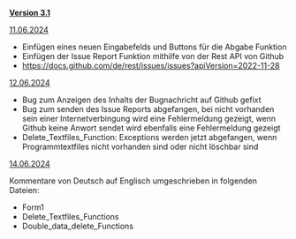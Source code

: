 <ins>**Version 3.1**</ins>

<ins>11.06.2024</ins>

- Einfügen eines neuen Eingabefelds und Buttons für die Abgabe Funktion
- Einfügen der Issue Report Funktion mithilfe von der Rest API von Github
- https://docs.github.com/de/rest/issues/issues?apiVersion=2022-11-28

<ins>12.06.2024</ins>

- Bug zum Anzeigen des Inhalts der Bugnachricht auf Github gefixt
- Bug zum senden des Issue Reports abgefangen, bei nicht vorhanden sein einer
  Internetverbingung wird eine Fehlermeldung gezeigt, wenn Github keine Anwort sendet wird 
  ebenfalls eine Fehlermeldung gezeigt
- Delete_Textfiles_Function: Exceptions werden jetzt abgefangen, wenn Programmtextfiles
  nicht vorhanden sind oder nicht löschbar sind

<ins>14.06.2024</ins>
  
Kommentare von Deutsch auf Englisch umgeschrieben in folgenden Dateien:
- Form1
- Delete_Textfiles_Functions
- Double_data_delete_Functions
